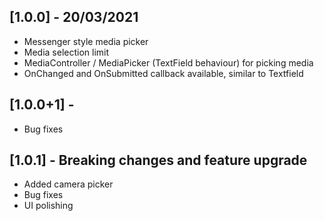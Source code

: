## [1.0.0] - 20/03/2021

* Messenger style media picker 
* Media selection limit
* MediaController / MediaPicker (TextField behaviour) for picking media    
* OnChanged and OnSubmitted callback available, similar to Textfield

## [1.0.0+1] -

* Bug fixes

## [1.0.1] - Breaking changes and feature upgrade

* Added camera picker
* Bug fixes
* UI polishing